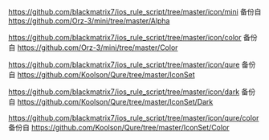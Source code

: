 
https://github.com/blackmatrix7/ios_rule_script/tree/master/icon/mini 备份自 https://github.com/Orz-3/mini/tree/master/Alpha

https://github.com/blackmatrix7/ios_rule_script/tree/master/icon/color 备份自 https://github.com/Orz-3/mini/tree/master/Color

https://github.com/blackmatrix7/ios_rule_script/tree/master/icon/qure 备份自 https://github.com/Koolson/Qure/tree/master/IconSet

https://github.com/blackmatrix7/ios_rule_script/tree/master/icon/dark 备份自 https://github.com/Koolson/Qure/tree/master/IconSet/Dark

https://github.com/blackmatrix7/ios_rule_script/tree/master/icon/qure/color 备份自 https://github.com/Koolson/Qure/tree/master/IconSet/Color
